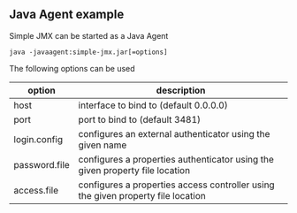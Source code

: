 ## Java Agent example
Simple JMX can be started as a Java Agent

`java -javaagent:simple-jmx.jar[=options]`

The following options can be used

| option        | description |
|---------------|--------|
| host          | interface to bind to (default 0.0.0.0)
| port          | port to bind to (default 3481)
| login.config  | configures an external authenticator using the given name
| password.file | configures a properties authenticator using the given property file location
| access.file   | configures a properties access controller using the given property file location
